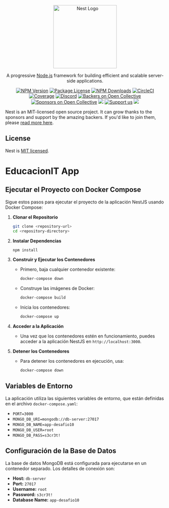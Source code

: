<p align="center">
  <a href="http://nestjs.com/" target="blank"><img src="https://nestjs.com/img/logo-small.svg" width="200" alt="Nest Logo" /></a>
</p>

[circleci-image]: https://img.shields.io/circleci/build/github/nestjs/nest/master?token=abc123def456
[circleci-url]: https://circleci.com/gh/nestjs/nest

  <p align="center">A progressive <a href="http://nodejs.org" target="_blank">Node.js</a> framework for building efficient and scalable server-side applications.</p>
    <p align="center">
<a href="https://www.npmjs.com/~nestjscore" target="_blank"><img src="https://img.shields.io/npm/v/@nestjs/core.svg" alt="NPM Version" /></a>
<a href="https://www.npmjs.com/~nestjscore" target="_blank"><img src="https://img.shields.io/npm/l/@nestjs/core.svg" alt="Package License" /></a>
<a href="https://www.npmjs.com/~nestjscore" target="_blank"><img src="https://img.shields.io/npm/dm/@nestjs/common.svg" alt="NPM Downloads" /></a>
<a href="https://circleci.com/gh/nestjs/nest" target="_blank"><img src="https://img.shields.io/circleci/build/github/nestjs/nest/master" alt="CircleCI" /></a>
<a href="https://coveralls.io/github/nestjs/nest?branch=master" target="_blank"><img src="https://coveralls.io/repos/github/nestjs/nest/badge.svg?branch=master#9" alt="Coverage" /></a>
<a href="https://discord.gg/G7Qnnhy" target="_blank"><img src="https://img.shields.io/badge/discord-online-brightgreen.svg" alt="Discord"/></a>
<a href="https://opencollective.com/nest#backer" target="_blank"><img src="https://opencollective.com/nest/backers/badge.svg" alt="Backers on Open Collective" /></a>
<a href="https://opencollective.com/nest#sponsor" target="_blank"><img src="https://opencollective.com/nest/sponsors/badge.svg" alt="Sponsors on Open Collective" /></a>
  <a href="https://paypal.me/kamilmysliwiec" target="_blank"><img src="https://img.shields.io/badge/Donate-PayPal-ff3f59.svg"/></a>
    <a href="https://opencollective.com/nest#sponsor"  target="_blank"><img src="https://img.shields.io/badge/Support%20us-Open%20Collective-41B883.svg" alt="Support us"></a>
  <a href="https://twitter.com/nestframework" target="_blank"><img src="https://img.shields.io/twitter/follow/nestframework.svg?style=social&label=Follow"></a>
</p>
  <!--[![Backers on Open Collective](https://opencollective.com/nest/backers/badge.svg)](https://opencollective.com/nest#backer)
  [![Sponsors on Open Collective](https://opencollective.com/nest/sponsors/badge.svg)](https://opencollective.com/nest#sponsor)-->

Nest is an MIT-licensed open source project. It can grow thanks to the sponsors and support by the amazing backers. If you'd like to join them, please [read more here](https://docs.nestjs.com/support).

## License

Nest is [MIT licensed](LICENSE).

# EducacionIT App

## Ejecutar el Proyecto con Docker Compose

Sigue estos pasos para ejecutar el proyecto de la aplicación NestJS usando Docker Compose:

1. **Clonar el Repositorio**
   ```bash
   git clone <repository-url>
   cd <repository-directory>
   ```

2. **Instalar Dependencias**
   ```bash
   npm install
   ```

3. **Construir y Ejecutar los Contenedores**
   - Primero, baja cualquier contenedor existente:
     ```bash
     docker-compose down
     ```
   - Construye las imágenes de Docker:
     ```bash
     docker-compose build
     ```
   - Inicia los contenedores:
     ```bash
     docker-compose up
     ```

4. **Acceder a la Aplicación**
   - Una vez que los contenedores estén en funcionamiento, puedes acceder a la aplicación NestJS en `http://localhost:3000`.

5. **Detener los Contenedores**
   - Para detener los contenedores en ejecución, usa:
     ```bash
     docker-compose down
     ```

## Variables de Entorno

La aplicación utiliza las siguientes variables de entorno, que están definidas en el archivo `docker-compose.yaml`:
- `PORT=3000`
- `MONGO_DB_URI=mongodb://db-server:27017`
- `MONGO_DB_NAME=app-desafio10`
- `MONGO_DB_USER=root`
- `MONGO_DB_PASS=s3cr3t!`

## Configuración de la Base de Datos

La base de datos MongoDB está configurada para ejecutarse en un contenedor separado. Los detalles de conexión son:
- **Host:** `db-server`
- **Port:** `27017`
- **Username:** `root`
- **Password:** `s3cr3t!`
- **Database Name:** `app-desafio10`
